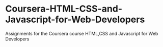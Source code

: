 # Coursera-HTML-CSS-and-Javascript-for-Web-Developers
Assignments for the Coursera course HTML,CSS and Javascript for Web Developers
